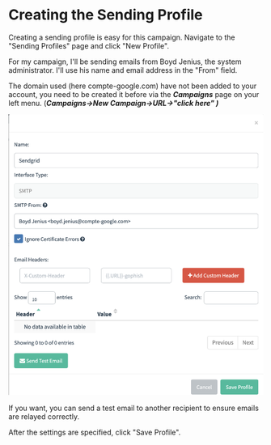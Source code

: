 # Creating the Sending Profile

Creating a sending profile is easy for this campaign. Navigate to the "Sending Profiles" page and click "New Profile".

For my campaign, I'll be sending emails from Boyd Jenius, the system administrator. I'll use his name and email address in the "From" field.

The domain used (here compte-google.com) have not been added to your account, you need to be created it before via the  _**Campaigns**_ page on your left menu. (_**Campaigns->New Campaign->URL->"click here" )**_

![](<../.gitbook/assets/image (3).png>)

If you want, you can send a test email to another recipient  to ensure emails are relayed correctly.

After the settings are specified, click "Save Profile".
